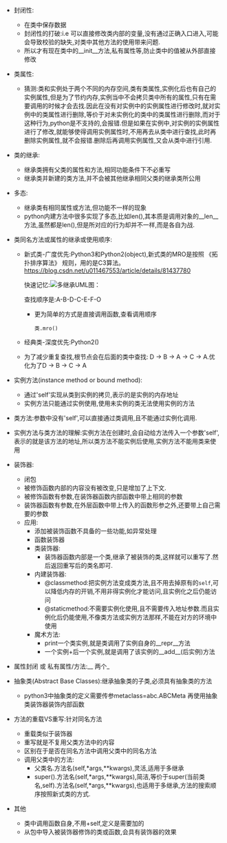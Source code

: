 - 封闭性:
   - 在类中保存数据
   - 封闭性的打破:i.e 可以直接修改类内部的变量,没有通过正确入口进入,可能会导致校验的缺失,对类中其他方法的使用带来问题.
   - 所以才有现在类中的\_\_init\_\_方法,私有属性等,防止类中的值被从外部直接修改
- 类属性:
  
    - 猜测:类和实例处于两个不同的内存空间,类有类属性,实例化后也有自己的实例属性,但是为了节约内存,实例当中不会拷贝类中所有的属性,只有在需要调用的时候才会去找.因此在没有对实例中的实例属性进行修改时,就对实例中的类属性进行删除,等价于对未实例化的类中的类属性进行删除,而对于这种行为,python是不支持的,会报错.但是如果在实例中,对实例的实例属性进行了修改,就能够使得调用实例属性时,不用再去从类中进行查找,此时再删除实例属性,就不会报错.删除后再调用实例属性,又会从类中进行引用.
    
- 类的继承:
    - 继承类拥有父类的属性和方法,相同功能条件下不必重写
    - 继承类并新建的类方法,并不会被其他继承相同父类的继承类所公用
- 多态:
    - 继承类有相同属性或方法,但功能不一样的现象
    - python内建方法中很多实现了多态,比如len(),其本质是调用对象的\_\_len\_\_方法,虽然都是len(),但是所对应的行为却并不一样,而是各自为战.
- 类同名方法或属性的继承或使用顺序:
    - 新式类-广度优先:Python3和Python2(object),新式类的MRO是按照 《拓扑排序算法》 规则，用的是C3算法。https://blog.csdn.net/u011467553/article/details/81437780
    
      快速记忆:![多继承UML图：](https://img-blog.csdn.net/20160912114102701?watermark/2/text/aHR0cDovL2Jsb2cuY3Nkbi5uZXQv/font/5a6L5L2T/fontsize/400/fill/I0JBQkFCMA==/dissolve/70/gravity/Center)
    
      查找顺序是:A-B-D-C-E-F-O
    
        - 更为简单的方式是直接调用函数,查看调用顺序
        
          ```类.mro()```
    - 经典类-深度优先:Python2()
    - 为了减少重复查找,根节点会在后面的类中查找: D -> B -> A -> C -> A.优化为了D -> B -> C -> A
- 实例方法(instance method or bound method):
    - 通过'self'实现从类到实例的拷贝,表示的是实例的内存地址
    - 实例方法只能通过实例使用,使用未实例的类无法使用实例的方法
- 类方法:参数中没有'self',可以直接通过类调用,且不能通过实例化调用.
- 实例方法与类方法的理解:实例方法在创建时,会自动给方法传入一个参数'self',表示的就是该方法的地址,所以类方法不能实例后使用,实例方法不能用类来使用
- 装饰器:
    - 闭包
    - 被修饰函数内部的内容没有被改变,只是增加了上下文.
    - 被修饰函数有参数,在装饰器函数内部函数中带上相同的参数
    - 装饰器函数有参数,在外层函数中带上传入的函数形参之外,还要带上自己需要的参数
    - 应用:
        - 添加被装饰函数不具备的一些功能,如异常处理
        - 函数装饰器
        - 类装饰器:
            - 装饰器函数内部是一个类,继承了被装饰的类,这样就可以重写了.然后返回重写后的类名即可.
        - 内建装饰器:
            - @classmethod:把实例方法变成类方法,且不用去掉原有的`self`,可以降低内存的开销,不用非得实例化才能访问,且实例化之后仍能访问
            - @staticmethod:不需要实例化使用,且不需要传入地址参数.而且实例化后仍能使用,不像类方法或实例方法那样,不能在对方的环境中使用
        - 魔术方法:
            - print一个类实例,就是类调用了实例自身的__repr__方法
            - 一个实例+后一个实例,就是调用了该实例的__add__(后实例)方法
- 属性封闭 或 私有属性/方法:\_\_  两个_
- 抽象类(Abstract Base Classes):继承抽象类的子类,必须具有抽象类的方法
    - python3中抽象类的定义需要传参metaclass=abc.ABCMeta 再使用抽象类装饰器装饰内部函数
- 方法的重载VS重写:针对同名方法
    - 重载类似于装饰器
    - 重写就是不复用父类方法中的内容
    - 区别在于是否在同名方法中调用父类中的同名方法
    - 调用父类中的方法:
        - 父类名.方法名(self,*args,**kwargs),灵活,适用于多继承
        - super().方法名(self,*args,**kwargs),简洁,等价于super(当前类名,self).方法名(self,*args,**kwargs),也适用于多继承,方法的搜索顺序按照新式类的方式.

- 其他
    - 类中调用函数自身,不用+self,定义是需要加的
    - 从包中导入被装饰器修饰的类或函数,会具有装饰器的效果
